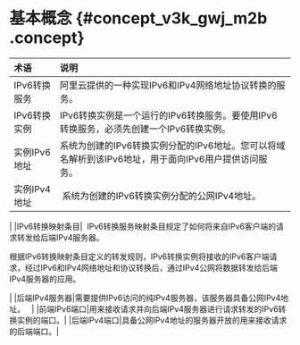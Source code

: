 # 基本概念 {#concept_v3k_gwj_m2b .concept}

|术语|说明|
|:-|:-|
|IPv6转换服务|阿里云提供的一种实现IPv6和IPv4网络地址协议转换的服务。|
|IPv6转换实例|IPv6转换实例是一个运行的IPv6转换服务。要使用IPv6转换服务，必须先创建一个IPv6转换实例。|
|实例IPv6地址 |系统为创建的IPv6转换实例分配的IPv6地址。您可以将域名解析到该IPv6地址，用于面向IPv6用户提供访问服务。 |
|实例IPv4地址 |  系统为创建的IPv6转换实例分配的公网IPv4地址。

 |
|IPv6转换映射条目|  IPv6转换服务映射条目规定了如何将来自IPv6客户端的请求转发给后端IPv4服务器。

 根据IPv6转换映射条目定义的转发规则，IPv6转换实例将接收的IPv6客户端请求，经过IPv6和IPv4网络地址和协议转换后，通过IPv4公网将数据转发给后端IPv4服务器的应用。 

 |
|后端IPv4服务器|需要提供IPv6访问的纯IPv4服务器，该服务器具备公网IPv4地址。   |
|前端IPv6端口|用来接收请求并向后端IPv4服务器进行请求转发的IPv6转换实例的端口。|
|后端IPv4端口|具备公网IPv4地址的服务器开放的用来接收请求的后端端口。|

